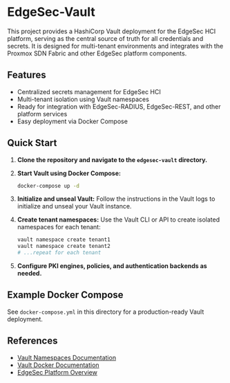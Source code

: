 # EdgeSec-Vault

This project provides a HashiCorp Vault deployment for the EdgeSec HCI platform, serving as the central source of truth for all credentials and secrets. It is designed for multi-tenant environments and integrates with the Proxmox SDN Fabric and other EdgeSec platform components.

## Features
- Centralized secrets management for EdgeSec HCI
- Multi-tenant isolation using Vault namespaces
- Ready for integration with EdgeSec-RADIUS, EdgeSec-REST, and other platform services
- Easy deployment via Docker Compose

## Quick Start

1. **Clone the repository and navigate to the `edgesec-vault` directory.**

2. **Start Vault using Docker Compose:**
   ```bash
   docker-compose up -d
   ```

3. **Initialize and unseal Vault:**
   Follow the instructions in the Vault logs to initialize and unseal your Vault instance.

4. **Create tenant namespaces:**
   Use the Vault CLI or API to create isolated namespaces for each tenant:
   ```bash
   vault namespace create tenant1
   vault namespace create tenant2
   # ...repeat for each tenant
   ```

5. **Configure PKI engines, policies, and authentication backends as needed.**

## Example Docker Compose
See `docker-compose.yml` in this directory for a production-ready Vault deployment.

## References
- [Vault Namespaces Documentation](https://developer.hashicorp.com/vault/docs/enterprise/namespaces)
- [Vault Docker Documentation](https://hub.docker.com/_/vault)
- [EdgeSec Platform Overview](../README.md)
